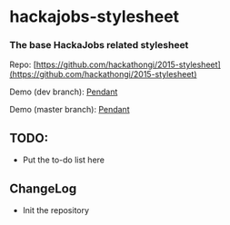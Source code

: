 # hackajobs-stylesheet


### The base HackaJobs related stylesheet

Repo: [https://github.com/hackathongi/2015-stylesheet](https://github.com/hackathongi/2015-stylesheet)

Demo (dev branch): [Pendant](Pendant)

Demo (master branch): [Pendant](Pendant)


## TODO:

- Put the to-do list here


## ChangeLog

- Init the repository
